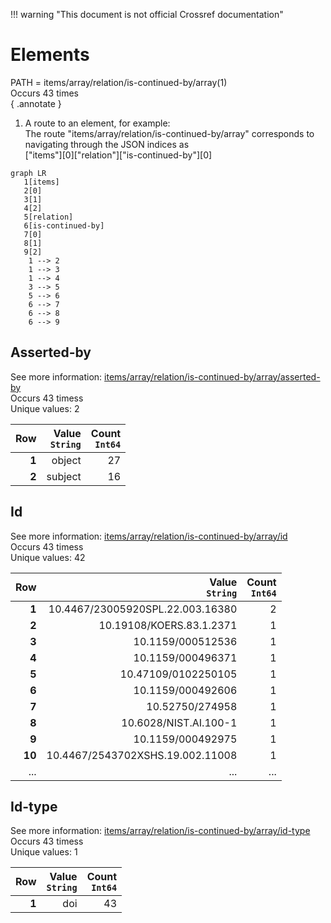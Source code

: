 !!! warning "This document is not official Crossref documentation"
# Elements
PATH = items/array/relation/is-continued-by/array(1)  
Occurs 43 times  
{ .annotate }

1. A route to an element, for example:  
   The route "items/array/relation/is-continued-by/array" corresponds to navigating through the JSON indices as  
   ["items"][0]["relation"]["is-continued-by"][0]  

```mermaid
graph LR
   1[items]
   2[0]
   3[1]
   4[2]
   5[relation]
   6[is-continued-by]
   7[0]
   8[1]
   9[2]
    1 --> 2
    1 --> 3
    1 --> 4
    3 --> 5
    5 --> 6
    6 --> 7
    6 --> 8
    6 --> 9
```


## Asserted-by
See more information: [items/array/relation/is-continued-by/array/asserted-by](asserted-by/index.md)  
Occurs 43 timess  
Unique values: 2  

| **Row** | **Value**<br>`String` | **Count**<br>`Int64` |
|--------:|----------------------:|---------------------:|
| **1**   | object                | 27                   |
| **2**   | subject               | 16                   |

## Id
See more information: [items/array/relation/is-continued-by/array/id](id/index.md)  
Occurs 43 timess  
Unique values: 42  

| **Row** | **Value**<br>`String`            | **Count**<br>`Int64` |
|--------:|---------------------------------:|---------------------:|
| **1**   | 10.4467/23005920SPL.22.003.16380 | 2                    |
| **2**   | 10.19108/KOERS.83.1.2371         | 1                    |
| **3**   | 10.1159/000512536                | 1                    |
| **4**   | 10.1159/000496371                | 1                    |
| **5**   | 10.47109/0102250105              | 1                    |
| **6**   | 10.1159/000492606                | 1                    |
| **7**   | 10.52750/274958                  | 1                    |
| **8**   | 10.6028/NIST.AI.100-1            | 1                    |
| **9**   | 10.1159/000492975                | 1                    |
| **10**  | 10.4467/2543702XSHS.19.002.11008 | 1                    |
| ... | ... | ... |

## Id-type
See more information: [items/array/relation/is-continued-by/array/id-type](id-type/index.md)  
Occurs 43 timess  
Unique values: 1  

| **Row** | **Value**<br>`String` | **Count**<br>`Int64` |
|--------:|----------------------:|---------------------:|
| **1**   | doi                   | 43                   |

